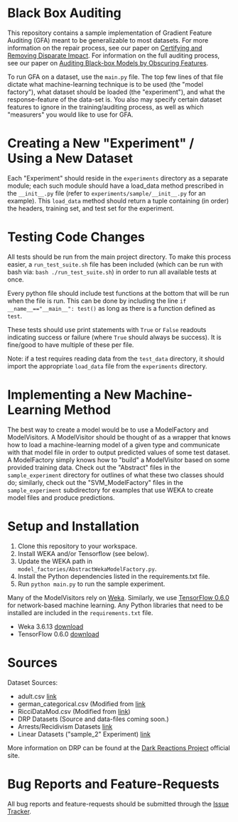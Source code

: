 # Black Box Auditing

This repository contains a sample implementation of Gradient Feature Auditing (GFA) meant to be generalizable to most datasets.  For more information on the repair process, see our paper on [Certifying and Removing Disparate Impact](http://arxiv.org/abs/1412.3756).  For information on the full auditing process, see our paper on [Auditing Black-box Models by Obscuring Features](http://arxiv.org/abs/1602.07043).

To run GFA on a dataset, use the `main.py` file. The top few lines of that file dictate what machine-learning technique is to be used (the "model factory"), what dataset should be loaded (the "experiment"), and what the response-feature of the data-set is. You also may specify certain dataset features to ignore in the training/auditing process, as well as which "measurers" you would like to use for GFA.

# Creating a New "Experiment" / Using a New Dataset

Each "Experiment" should reside in the `experiments` directory as a separate module; each such module should have a load_data method prescribed in the `__init__.py` file (refer to `experiments/sample/__init__.py` for an example). This `load_data` method should return a tuple containing (in order) the headers, training set, and test set for the experiment.

# Testing Code Changes

All tests should be run from the main project directory. To make this process easier, a `run_test_suite.sh` file has been included (which can be run with bash via: `bash ./run_test_suite.sh`) in order to run all available tests at once.

Every python file should include test functions at the bottom that will be run when the file is run. This can be done by including the line `if __name__=="__main__": test()` as long as there is a function defined as `test`.

These tests should use print statements with `True` or `False` readouts indicating success or failure (where `True` should always be success). It is fine/good to have multiple of these per file.

Note: if a test requires reading data from the `test_data` directory, it should import the appropriate `load_data` file from the `experiments` directory.

# Implementing a New Machine-Learning Method

The best way to create a model would be to use a ModelFactory and ModelVisitors. A ModelVisitor should be thought of as a wrapper that knows how to load a machine-learning model of a given type and communicate with that model file in order to output predicted values of some test dataset. A ModelFactory simply knows how to "build" a ModelVisitor based on some provided training data. Check out the "Abstract" files in the `sample_experiment` directory for outlines of what these two classes should do; similarly, check out the "SVM_ModelFactory" files in the `sample_experiment` subdirectory for examples that use WEKA to create model files and produce predictions.

# Setup and Installation

1. Clone this repository to your workspace.
2. Install WEKA and/or Tensorflow (see below).
3. Update the WEKA path in `model_factories/AbstractWekaModelFactory.py`.
4. Install the Python dependencies listed in the requirements.txt file.
5. Run `python main.py` to run the sample experiment.

Many of the ModelVisitors rely on [Weka](http://www.cs.waikato.ac.nz/ml/weka/). Similarly, we use [TensorFlow 0.6.0](https://www.tensorflow.org/) for network-based machine learning. Any Python libraries that need to be installed are included in the `requirements.txt` file.
- Weka 3.6.13 [download](http://www.cs.waikato.ac.nz/ml/weka/downloading.html)
- TensorFlow 0.6.0 [download](https://www.tensorflow.org/versions/0.6.0/get_started/os_setup.html)

# Sources

Dataset Sources:
 - adult.csv [link](https://archive.ics.uci.edu/ml/datasets/Adult)
 - german_categorical.csv (Modified from [link](https://archive.ics.uci.edu/ml/datasets/Statlog+(German+Credit+Data))
 - RicciDataMod.csv (Modified from [link](http://www.amstat.org/publications/jse/v18n3/RicciData.csv))
 - DRP Datasets (Source and data-files coming soon.)
 - Arrests/Recidivism Datasets [link](http://www.icpsr.umich.edu/icpsrweb/RCMD/studies/3355)
 - Linear Datasets ("sample_2" Experiment) [link](https://github.com/jasonbaldridge/try-tf)

More information on DRP can be found at the [Dark Reactions Project](http://darkreactions.haverford.edu/) official site.

# Bug Reports and Feature-Requests

All bug reports and feature-requests should be submitted through the [Issue Tracker](https://github.com/cfalk/BlackBoxAuditing/issues).
